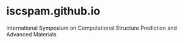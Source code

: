 # iscspam.github.io
International Symposium on Computational Structure Prediction and Advanced Materials
